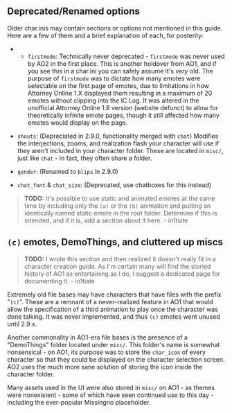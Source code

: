 ## Deprecated/Renamed options

Older char.inis may contain sections or options not mentioned in this guide. Here are a few of them and a brief explanation of each, for posterity:

- - `firstmode`: Technically never deprecated - `firstmode` was never used by AO2 in the first place. This is another holdover from AO1, and if you see this in a char.ini you can safely assume it's _very_ old. The purpose of `firstmode` was to dictate how many emotes were selectable on the first page of emotes, due to limitations in how Attorney Online 1.X displayed them resulting in a maximum of 20 emotes without clipping into the IC Log. It was altered in the unofficial Attorney Online 1.8 version (website defunct) to allow for theoretically infinite emote pages, though it still affected how many emotes would display on the page.

- `shouts`: (Depreciated in 2.9.0, functionality merged with `chat`) Modifies the interjections, zooms, and realization flash your character will use if they aren't included in your character folder. These are located in `misc/`, just like `chat` - in fact, they often share a folder.

- `gender`: (Renamed to `blips` in 2.9.0)

- `chat_font` & `chat_size`: (Deprecated, use chatboxes for this instead)

> **TODO:** It's possible to use static and animated emotes at the same time by including only the `(a)` or the `(b)` animation and putting an identically named static emote in the root folder. Determine if this is intended, and if it is, add a section about it here. - in1tiate


## `(c)` emotes, DemoThings, and cluttered up miscs

> **TODO:** I wrote this section and then realized it doesn't really fit in a character creation guide. As I'm certain many will find the storied history of AO1 as entertaining as I do, I suggest a dedicated page for documenting it. - in1tiate

Extremely old file bases may have characters that have files with the prefix "`(c)`". These are a remnant of a never-realized feature in AO1 that would allow the specification of a third animation to play once the character was done talking. It was never implemented, and thus `(c)` emotes went unused until 2.9.x.

Another commonality in AO1-era file bases is the presence of a "DemoThings" folder located under `misc/`. This folder's name is somewhat nonsensical - on AO1, its purpose was to store the `char_icon` of every character so that they could be displayed on the character selection screen. AO2 uses the much more sane solution of storing the icon inside the character folder.

Many assets used in the UI were also stored in `misc/` on AO1 - as themes were nonexistent - some of which have seen continued use to this day - including the ever-popular Missingno placeholder.
